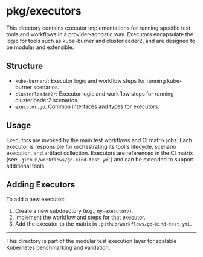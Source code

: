 # pkg/executors

This directory contains executor implementations for running specific test tools and workflows in a provider-agnostic way. Executors encapsulate the logic for tools such as kube-burner and clusterloader2, and are designed to be modular and extensible.

## Structure

- `kube-burner/`: Executor logic and workflow steps for running kube-burner scenarios.
- `clusterloader2/`: Executor logic and workflow steps for running clusterloader2 scenarios.
- `executor.go`: Common interfaces and types for executors.

## Usage

Executors are invoked by the main test workflows and CI matrix jobs. Each executor is responsible for orchestrating its tool's lifecycle, scenario execution, and artifact collection. Executors are referenced in the CI matrix (see `.github/workflows/go-kind-test.yml`) and can be extended to support additional tools.

## Adding Executors

To add a new executor:
1. Create a new subdirectory (e.g., `my-executor/`).
2. Implement the workflow and steps for that executor.
3. Add the executor to the matrix in `.github/workflows/go-kind-test.yml`.

---

This directory is part of the modular test execution layer for scalable Kubernetes benchmarking and validation.
